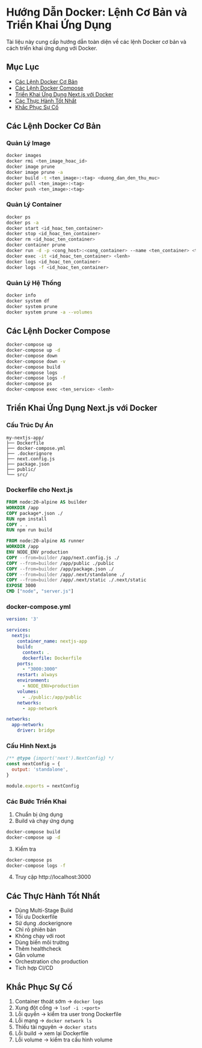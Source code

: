 
# Hướng Dẫn Docker: Lệnh Cơ Bản và Triển Khai Ứng Dụng

Tài liệu này cung cấp hướng dẫn toàn diện về các lệnh Docker cơ bản và cách triển khai ứng dụng với Docker.

## Mục Lục
- [Các Lệnh Docker Cơ Bản](#các-lệnh-docker-cơ-bản)
- [Các Lệnh Docker Compose](#các-lệnh-docker-compose)
- [Triển Khai Ứng Dụng Next.js với Docker](#triển-khai-ứng-dụng-nextjs-với-docker)
- [Các Thực Hành Tốt Nhất](#các-thực-hành-tốt-nhất)
- [Khắc Phục Sự Cố](#khắc-phục-sự-cố)

## Các Lệnh Docker Cơ Bản

### Quản Lý Image
```bash
docker images
docker rmi <ten_image_hoac_id>
docker image prune
docker image prune -a
docker build -t <ten_image>:<tag> <duong_dan_den_thu_muc>
docker pull <ten_image>:<tag>
docker push <ten_image>:<tag>
```

### Quản Lý Container
```bash
docker ps
docker ps -a
docker start <id_hoac_ten_container>
docker stop <id_hoac_ten_container>
docker rm <id_hoac_ten_container>
docker container prune
docker run -d -p <cong_host>:<cong_container> --name <ten_container> <ten_image>:<tag>
docker exec -it <id_hoac_ten_container> <lenh>
docker logs <id_hoac_ten_container>
docker logs -f <id_hoac_ten_container>
```

### Quản Lý Hệ Thống
```bash
docker info
docker system df
docker system prune
docker system prune -a --volumes
```

## Các Lệnh Docker Compose
```bash
docker-compose up
docker-compose up -d
docker-compose down
docker-compose down -v
docker-compose build
docker-compose logs
docker-compose logs -f
docker-compose ps
docker-compose exec <ten_service> <lenh>
```

## Triển Khai Ứng Dụng Next.js với Docker

### Cấu Trúc Dự Án
```
my-nextjs-app/
├── Dockerfile
├── docker-compose.yml
├── .dockerignore
├── next.config.js
├── package.json
├── public/
└── src/
```

### Dockerfile cho Next.js
```dockerfile
FROM node:20-alpine AS builder
WORKDIR /app
COPY package*.json ./
RUN npm install
COPY . .
RUN npm run build

FROM node:20-alpine AS runner
WORKDIR /app
ENV NODE_ENV production
COPY --from=builder /app/next.config.js ./
COPY --from=builder /app/public ./public
COPY --from=builder /app/package.json ./
COPY --from=builder /app/.next/standalone ./
COPY --from=builder /app/.next/static ./.next/static
EXPOSE 3000
CMD ["node", "server.js"]
```

### docker-compose.yml
```yaml
version: '3'

services:
  nextjs:
    container_name: nextjs-app
    build:
      context: .
      dockerfile: Dockerfile
    ports:
      - "3000:3000"
    restart: always
    environment:
      - NODE_ENV=production
    volumes:
      - ./public:/app/public
    networks:
      - app-network

networks:
  app-network:
    driver: bridge
```

### Cấu Hình Next.js
```javascript
/** @type {import('next').NextConfig} */
const nextConfig = {
  output: 'standalone',
}

module.exports = nextConfig
```

### Các Bước Triển Khai
1. Chuẩn bị ứng dụng
2. Build và chạy ứng dụng
```bash
docker-compose build
docker-compose up -d
```
3. Kiểm tra
```bash
docker-compose ps
docker-compose logs -f
```
4. Truy cập http://localhost:3000

## Các Thực Hành Tốt Nhất
- Dùng Multi-Stage Build
- Tối ưu Dockerfile
- Sử dụng .dockerignore
- Chỉ rõ phiên bản
- Không chạy với root
- Dùng biến môi trường
- Thêm healthcheck
- Gắn volume
- Orchestration cho production
- Tích hợp CI/CD

## Khắc Phục Sự Cố
1. Container thoát sớm → `docker logs`
2. Xung đột cổng → `lsof -i :<port>`
3. Lỗi quyền → kiểm tra user trong Dockerfile
4. Lỗi mạng → `docker network ls`
5. Thiếu tài nguyên → `docker stats`
6. Lỗi build → xem lại Dockerfile
7. Lỗi volume → kiểm tra cấu hình volume
